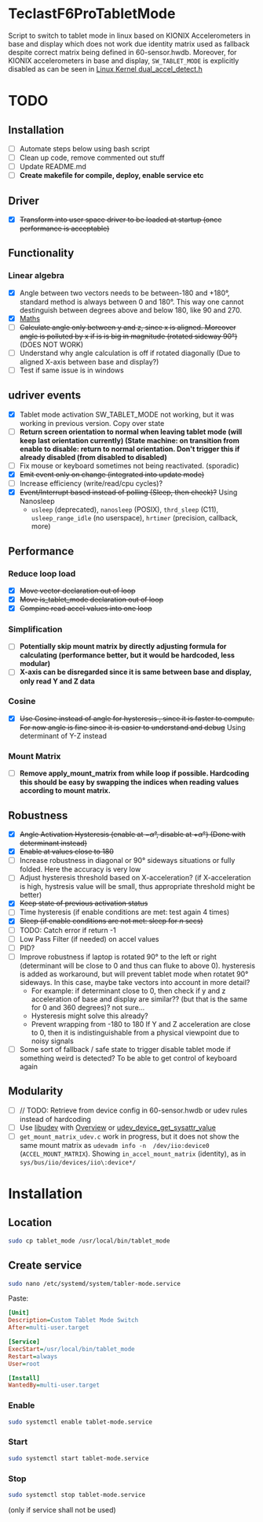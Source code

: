 # TeclastF6ProTabletMode
Script to switch to tablet mode in linux based on KIONIX Accelerometers in base and display which does not work due identity matrix used as fallback despite correct matrix being defined in 60-sensor.hwdb.
Moreover, for KIONIX accelerometers in base and display, `SW_TABLET_MODE` is explicitly disabled as can be seen in [Linux Kernel dual_accel_detect.h](https://github.com/torvalds/linux/blob/7503345ac5f5e82fd9a36d6e6b447c016376403a/drivers/platform/x86/dual_accel_detect.h#L9)

# TODO
## Installation
- [ ] Automate steps below using bash script
- [ ] Clean up code, remove commented out stuff
- [ ] Update README.md
- [ ] **Create makefile for compile, deploy, enable service etc**
## Driver
- [x] ~~Transform into user space driver to be loaded at startup (once performance is acceptable)~~

## Functionality
### Linear algebra
- [x] Angle between two vectors needs to be between-180 and +180°, standard method is always between 0 and 180°. This way one cannot destinguish between degrees above and below 180, like 90 and 270.
- [x] [Maths](https://math.stackexchange.com/questions/1904152/how-to-find-an-angle-in-range-180-180-between-2-vectors)
- [ ] ~~Calculate angle only between y and z, since x is aligned. Moreover angle is polluted by x if is is big in magnitude (rotated sideway 90°)~~ (DOES NOT WORK)
- [ ] Understand why angle calculation is off if rotated diagonally (Due to aligned X-axis between base and display?)
- [ ] Test if same issue is in windows

## udriver events
- [x] Tablet mode activation SW_TABLET_MODE not working, but it was working in previous version. Copy over state
- [ ] **Return screen orientation to normal when leaving tablet mode (will keep last orientation currently) (State machine: on transition from enable to disable: return to normal orientation. Don't trigger this if already disabled (from disabled to disabled)**
- [ ] Fix mouse or keyboard  sometimes  not being reactivated. (sporadic)
- [x] ~~Emit event only on change (integrated into update mode)~~
- [ ] Increase efficiency (write/read/cpu cycles)?
- [x] ~~Event/Interrupt based instead of polling (Sleep, then check)?~~ Using Nanosleep
  - `usleep` (deprecated), `nanosleep` (POSIX), `thrd_sleep` (C11), `usleep_range_idle` (no userspace), `hrtimer` (precision, callback, more)

## Performance
### Reduce loop load
- [x] ~~Move vector declaration out of loop~~
- [x] ~~Move is_tablet_mode declaration out of loop~~
- [x] ~~Compine read accel values into one loop~~
### Simplification
- [ ] **Potentially skip mount matrix by directly adjusting formula for calculating  (performance better, but it would be hardcoded, less modular)**
- [ ] **X-axis can be disregarded since it is same between base and display, only read Y and Z data**

### Cosine
- [x] ~~Use Cosine instead of angle for hysteresis , since it is faster to compute. For now angle is fine since it is easier to understand and debug~~ Using determinant of Y-Z instead
### Mount Matrix
- [ ] **Remove apply_mount_matrix from while loop if possible. Hardcoding this should be easy by swapping the indices when reading values according to mount matrix.**
## Robustness
- [x] ~~Angle Activation Hysteresis (enable at $-\alpha°$, disable at $+\alpha°$) (Done with determinant instead)~~
- [x] ~~Enable at values close to 180~~
- [ ] Increase robustness in diagonal or 90° sideways situations or fully folded. Here the accuracy is very low
- [ ] Adjust hysteresis threshold based on X-acceleration? (if X-acceleration is high, hystresis value will be small, thus appropriate threshold might be better)
- [x] ~~Keep state of previous activation status~~
- [ ] Time hysteresis (if enable conditions are met: test again $4$ times)
- [x] ~~Sleep (if enable conditions are not met: sleep for $n$ secs)~~
- [ ] TODO: Catch error if return -1
- [ ] Low Pass Filter (if needed) on accel values
- [ ] PID?
- [ ] Improve robustness if laptop is rotated 90° to the left or right (determinant will be close to 0 and thus can fluke to above 0). hysteresis is added as workaround, but will prevent tablet mode when rotatet 90° sideways. In this case, maybe take vectors into account in more detail?
  - For example: if determinant close to 0, then check if y and z acceleration of base and display are similar?? (but that is the same for 0 and 360 degrees)? not sure...
  - Hysteresis might solve this already?
  - Prevent wrapping from -180 to 180
  If Y and Z acceleration are close to 0, then it is indistinguishable from a physical viewpoint due to noisy signals
- [ ] Some sort of fallback / safe state to trigger disable tablet mode if something weird is detected? To be able to get control of keyboard again

## Modularity
- [ ] // TODO: Retrieve from device config in 60-sensor.hwdb or udev rules instead of hardcoding
- [ ] Use [libudev](https://www.freedesktop.org/software/systemd/man/latest/libudev.html) with [Overview](https://www.freedesktop.org/software/systemd/man/latest/) or [udev_device_get_sysattr_value](https://www.freedesktop.org/software/systemd/man/latest/udev_device_get_sysattr_value.html#)
- [ ] `get_mount_matrix_udev.c` work in progress, but it does not show the same mount matrix as `udevadm info -n  /dev/iio:device0` (`ACCEL_MOUNT_MATRIX`). Showing `in_accel_mount_matrix` (identity), as in `sys/bus/iio/devices/iio\:device*/`

# Installation
## Location
```bash
sudo cp tablet_mode /usr/local/bin/tablet_mode
```

## Create service
```bash
sudo nano /etc/systemd/system/tabler-mode.service
```

Paste:
```ini
[Unit]
Description=Custom Tablet Mode Switch
After=multi-user.target

[Service]
ExecStart=/usr/local/bin/tablet_mode
Restart=always
User=root

[Install]
WantedBy=multi-user.target
```

### Enable
```bash
sudo systemctl enable tablet-mode.service
```
### Start
```bash
sudo systemctl start tablet-mode.service
```
### Stop
```bash
sudo systemctl stop tablet-mode.service
```
(only if service shall not be used)
